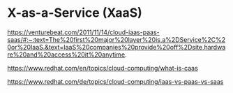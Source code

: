 # X-as-a-Service (XaaS)

https://venturebeat.com/2011/11/14/cloud-iaas-paas-saas/#:~:text=The%20first%20major%20layer%20is,a%2DService%2C%20or%20IaaS.&text=IaaS%20companies%20provide%20off%2Dsite,hardware%20and%20access%20it%20anytime.

https://www.redhat.com/en/topics/cloud-computing/what-is-caas

https://www.redhat.com/de/topics/cloud-computing/iaas-vs-paas-vs-saas